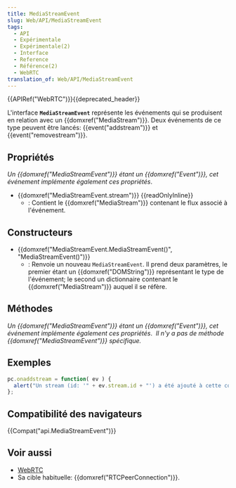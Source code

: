```yaml
---
title: MediaStreamEvent
slug: Web/API/MediaStreamEvent
tags:
  - API
  - Expérimentale
  - Expérimentale(2)
  - Interface
  - Reference
  - Référence(2)
  - WebRTC
translation_of: Web/API/MediaStreamEvent
---
```

{{APIRef("WebRTC")}}{{deprecated_header}}

L'interface **`MediaStreamEvent`** représente les événements qui se produisent en relation avec un {{domxref("MediaStream")}}. Deux événements de ce type peuvent être lancés: {{event("addstream")}} et {{event("removestream")}}.

## Propriétés

_Un {{domxref("MediaStreamEvent")}} étant un {{domxref("Event")}}, cet événement implémente également ces propriétés_.

- {{domxref("MediaStreamEvent.stream")}} {{readOnlyInline}}
  - : Contient le {{domxref("MediaStream")}} contenant le flux associé à l'événement.

## Constructeurs

- {{domxref("MediaStreamEvent.MediaStreamEvent()", "MediaStreamEvent()")}}
  - : Renvoie un nouveau `MediaStreamEvent`. Il prend deux paramètres, le premier étant un {{domxref("DOMString")}} représentant le type de l'événement; le second un dictionnaire contenant le {{domxref("MediaStream")}} auquel il se réfère.

## Méthodes

_Un {{domxref("MediaStreamEvent")}} étant un {{domxref("Event")}}, cet événement implémente également ces propriétés_.  _Il n'y a pas de méthode _{{domxref("MediaStreamEvent")}}_ spécifique._

## Exemples

```js
pc.onaddstream = function( ev ) {
  alert("Un stream (id: '" + ev.stream.id + "') a été ajouté à cette connexion.");
};
```

## Compatibilité des navigateurs

{{Compat("api.MediaStreamEvent")}}

## Voir aussi

- [WebRTC](/fr/docs/Web/API/WebRTC_API)
- Sa cible habituelle: {{domxref("RTCPeerConnection")}}.
